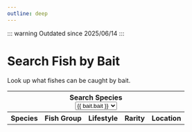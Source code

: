 ```yaml
---
outline: deep
---
```


<script setup>
import { ref } from 'vue'
import { data as fishData } from './fish.data.ts'
import { data as baitData } from './bait.data.ts'

const searchFishgroup = ref("")
const searchLifestyle = ref("")
const searchLocation = ref("")
const searchWater = ref("")

const baitSelected = ref("")

function findBait(baitName) {
  return baitData.find(function(bait, i) {
    if(bait.bait == baitName) {
      return bait.bait
    }
  })
}

function onBaitChange() {
  var baitObj = findBait(baitSelected.value)
  searchFishgroup.value = baitObj.fishgroup.toString()
  searchWater.value = baitObj.water.toString()
  searchLocation.value = baitObj.location.toString()
  searchLifestyle.value = baitObj.lifestyle.toString()
}
</script>

::: warning
Outdated since 2025/06/14
:::

# Search Fish by Bait
Look up what fishes can be caught by bait.

<table>
  <tbody>
    <tr>
      <th colspan="5"><div :class="$style.label">Search Species</div>
        <select :class="$style.inputBox" v-model="baitSelected" @change="onBaitChange()">
          <option disabled value="">Select a bait</option>
          <option v-for="bait in baitData">{{ bait.bait }}</option>
        </select>
      </th>
    </tr>
    <tr>
      <th>Species</th>
      <th>Fish Group</th>
      <th>Lifestyle</th>
      <th>Rarity</th>
      <th>Location</th>
    </tr>
    <template v-for="fish in fishData">
      <tr v-if="((searchFishgroup.toLowerCase().includes(fish.fishgroup.toLowerCase()) || searchFishgroup == '')
      && searchWater.includes(fish.water)
      && fish.location.toLowerCase().includes(searchLocation.toLowerCase())
      && fish.lifestyle.toLowerCase().includes(searchLifestyle.toLowerCase()))
      || (searchFishgroup == '' && searchLifestyle == '' && searchLocation == '' && searchWater == '')">
        <td>{{fish.species}}</td>
        <td>{{fish.fishgroup}}</td>
        <td>{{fish.lifestyle}}</td>
        <td>{{fish.rarity}}</td>
        <td>{{fish.location}}</td>
      </tr>
    </template>
  </tbody>
</table>

<style module>
  .label {
    font-size: x-small;
  }

  .inputBox {
    border: 1px solid var(--vp-c-default-1);
    border-radius: 4px;
    padding: .2em .6em;
  }
</style>